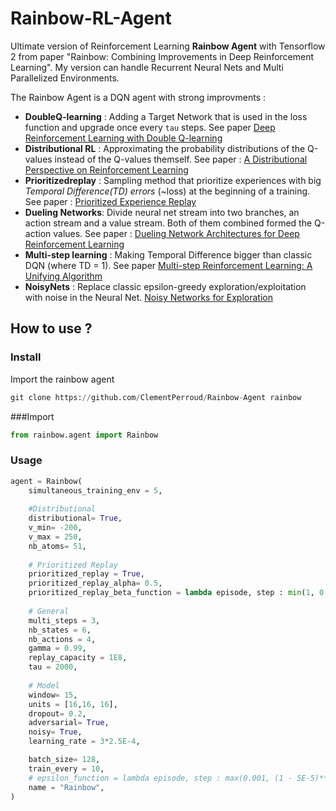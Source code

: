 # Rainbow-RL-Agent
Ultimate version of Reinforcement Learning **Rainbow Agent** with Tensorflow 2 from paper "Rainbow: Combining Improvements in Deep Reinforcement Learning".
My version can handle Recurrent Neural Nets and Multi Parallelized Environments.

The Rainbow Agent is a DQN agent with strong improvments :
- **DoubleQ-learning** : Adding a Target Network that is used in the loss function and upgrade once every `tau` steps. See paper [Deep Reinforcement Learning with Double Q-learning](https://arxiv.org/abs/1509.06461)
- **Distributional RL** : Approximating the probability distributions of the Q-values instead of the Q-values themself. See paper : [A Distributional Perspective on Reinforcement Learning](https://arxiv.org/abs/1707.06887)
- **Prioritizedreplay** : Sampling method that prioritize experiences with big *Temporal Difference(TD) errors* (~loss) at the beginning of a training. See paper : [Prioritized Experience Replay](https://arxiv.org/abs/1511.05952)
- **Dueling Networks**: Divide neural net stream into two branches, an action stream and a value stream. Both of them combined formed the Q-action values. See paper : [Dueling Network Architectures for Deep Reinforcement Learning](https://arxiv.org/abs/1509.06461)
- **Multi-step learning** : Making Temporal Difference bigger than classic DQN (where TD = 1). See paper [Multi-step Reinforcement Learning: A Unifying Algorithm](https://arxiv.org/abs/1703.01327)
- **NoisyNets** : Replace classic epsilon-greedy exploration/exploitation with noise in the Neural Net. [Noisy Networks for Exploration](https://arxiv.org/abs/1706.10295)

## How to use ?

### Install
Import the rainbow agent
```python
git clone https://github.com/ClementPerroud/Rainbow-Agent rainbow
```
###Import
```python
from rainbow.agent import Rainbow
```

### Usage
```python
agent = Rainbow(
    simultaneous_training_env = 5,
    
    #Distributional
    distributional= True,
    v_min= -200,
    v_max = 250,
    nb_atoms= 51,
    
    # Prioritized Replay
    prioritized_replay = True,
    prioritized_replay_alpha= 0.5,
    prioritized_replay_beta_function = lambda episode, step : min(1, 0.5 + 0.5*step/150_000),
    
    # General
    multi_steps = 3,
    nb_states = 6,
    nb_actions = 4,
    gamma = 0.99,
    replay_capacity = 1E8,
    tau = 2000,
    
    # Model
    window= 15,
    units = [16,16, 16],
    dropout= 0.2,
    adversarial= True,
    noisy= True,
    learning_rate = 3*2.5E-4,

    batch_size= 128,
    train_every = 10,
    # epsilon_function = lambda episode, step : max(0.001, (1 - 5E-5)** step), # Useless if noisy == True
    name = "Rainbow",
)
```

